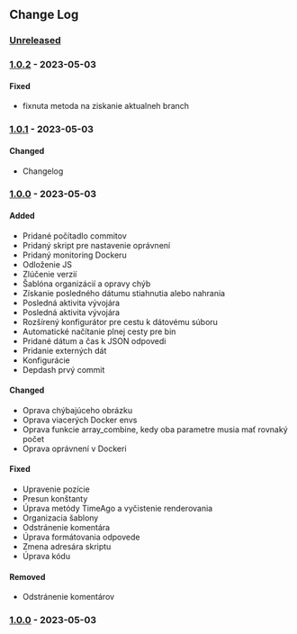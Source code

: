 ## Change Log

### [Unreleased][unreleased]

### [1.0.2] - 2023-05-03
#### Fixed
- fixnuta metoda na ziskanie aktualneh branch

### [1.0.1] - 2023-05-03
#### Changed
- Changelog

### [1.0.0] - 2023-05-03
#### Added
- Pridané počítadlo commitov
- Pridaný skript pre nastavenie oprávnení
- Pridaný monitoring Dockeru
- Odloženie JS
- Zlúčenie verzií
- Šablóna organizácií a opravy chýb
- Získanie posledného dátumu stiahnutia alebo nahrania
- Posledná aktivita vývojára
- Posledná aktivita vývojára
- Rozšírený konfigurátor pre cestu k dátovému súboru
- Automatické načítanie plnej cesty pre bin
- Pridané dátum a čas k JSON odpovedi
- Pridanie externých dát
- Konfigurácie
- Depdash prvý commit

#### Changed
- Oprava chýbajúceho obrázku
- Oprava viacerých Docker envs
- Oprava funkcie array_combine, kedy oba parametre musia mať rovnaký počet
- Oprava oprávnení v Dockeri

#### Fixed
- Upravenie pozície
- Presun konštanty
- Úprava metódy TimeAgo a vyčistenie renderovania
- Organizacia šablony
- Odstránenie komentára
- Úprava formátovania odpovede
- Zmena adresára skriptu
- Úprava kódu

#### Removed
- Odstránenie komentárov

### [1.0.0] - 2023-05-03

[unreleased]: https://gitlab.dev.markiza.sk/devops/depdash/compare/1.0.1...master
[1.0.2]: https://gitlab.dev.markiza.sk/devops/depdash/compare/1.0.1...1.0.2
[1.0.1]: https://gitlab.dev.markiza.sk/devops/depdash/compare/1.0.0...1.0.1
[1.0.0]: https://gitlab.dev.markiza.sk/devops/depdash/compare/8ec31e84459d962127984a5a353537eb57494a89...1.0.0
